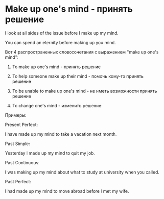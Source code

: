 # Make up one's mind - принять решение

I look at all sides of the issue before I make up my mind.

You can spend an eternity before making up you mind.

Вот 4 распространенных словосочетания с выражением "make up one's mind":

1. To make up one's mind - принять решение

2. To help someone make up their mind - помочь кому-то принять решение

3. To be unable to make up one's mind - не иметь возможности принять решение

4. To change one's mind - изменить решение

Примеры:

Present Perfect:

I have made up my mind to take a vacation next month.

Past Simple:

Yesterday I made up my mind to quit my job.

Past Continuous:

I was making up my mind about what to study at university when you called.

Past Perfect:

I had made up my mind to move abroad before I met my wife.

